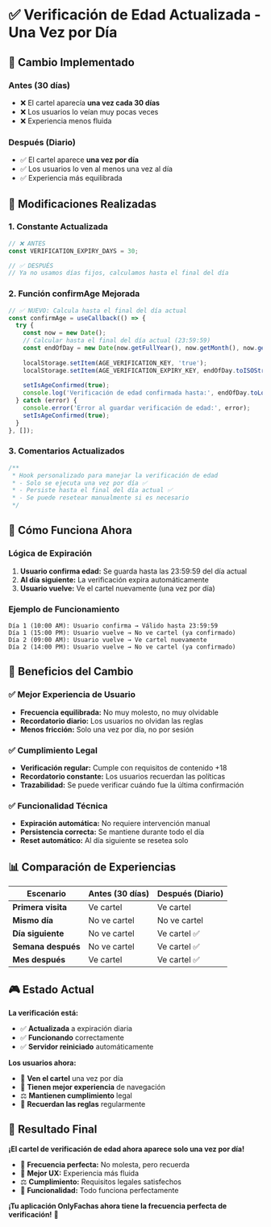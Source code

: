 # ✅ Verificación de Edad Actualizada - Una Vez por Día

## 📅 Cambio Implementado

### Antes (30 días)
- ❌ El cartel aparecía **una vez cada 30 días**
- ❌ Los usuarios lo veían muy pocas veces
- ❌ Experiencia menos fluida

### Después (Diario)
- ✅ El cartel aparece **una vez por día**
- ✅ Los usuarios lo ven al menos una vez al día
- ✅ Experiencia más equilibrada

## 🔧 Modificaciones Realizadas

### 1. Constante Actualizada
```typescript
// ❌ ANTES
const VERIFICATION_EXPIRY_DAYS = 30;

// ✅ DESPUÉS
// Ya no usamos días fijos, calculamos hasta el final del día
```

### 2. Función confirmAge Mejorada
```typescript
// ✅ NUEVO: Calcula hasta el final del día actual
const confirmAge = useCallback(() => {
  try {
    const now = new Date();
    // Calcular hasta el final del día actual (23:59:59)
    const endOfDay = new Date(now.getFullYear(), now.getMonth(), now.getDate(), 23, 59, 59, 999);
    
    localStorage.setItem(AGE_VERIFICATION_KEY, 'true');
    localStorage.setItem(AGE_VERIFICATION_EXPIRY_KEY, endOfDay.toISOString());
    
    setIsAgeConfirmed(true);
    console.log('Verificación de edad confirmada hasta:', endOfDay.toLocaleDateString());
  } catch (error) {
    console.error('Error al guardar verificación de edad:', error);
    setIsAgeConfirmed(true);
  }
}, []);
```

### 3. Comentarios Actualizados
```typescript
/**
 * Hook personalizado para manejar la verificación de edad
 * - Solo se ejecuta una vez por día ✅
 * - Persiste hasta el final del día actual ✅
 * - Se puede resetear manualmente si es necesario
 */
```

## 🎯 Cómo Funciona Ahora

### Lógica de Expiración
1. **Usuario confirma edad:** Se guarda hasta las 23:59:59 del día actual
2. **Al día siguiente:** La verificación expira automáticamente
3. **Usuario vuelve:** Ve el cartel nuevamente (una vez por día)

### Ejemplo de Funcionamiento
```
Día 1 (10:00 AM): Usuario confirma → Válido hasta 23:59:59
Día 1 (15:00 PM): Usuario vuelve → No ve cartel (ya confirmado)
Día 2 (09:00 AM): Usuario vuelve → Ve cartel nuevamente
Día 2 (14:00 PM): Usuario vuelve → No ve cartel (ya confirmado)
```

## 🚀 Beneficios del Cambio

### ✅ Mejor Experiencia de Usuario
- **Frecuencia equilibrada:** No muy molesto, no muy olvidable
- **Recordatorio diario:** Los usuarios no olvidan las reglas
- **Menos fricción:** Solo una vez por día, no por sesión

### ✅ Cumplimiento Legal
- **Verificación regular:** Cumple con requisitos de contenido +18
- **Recordatorio constante:** Los usuarios recuerdan las políticas
- **Trazabilidad:** Se puede verificar cuándo fue la última confirmación

### ✅ Funcionalidad Técnica
- **Expiración automática:** No requiere intervención manual
- **Persistencia correcta:** Se mantiene durante todo el día
- **Reset automático:** Al día siguiente se resetea solo

## 📊 Comparación de Experiencias

| Escenario | Antes (30 días) | Después (Diario) |
|-----------|-----------------|------------------|
| **Primera visita** | Ve cartel | Ve cartel |
| **Mismo día** | No ve cartel | No ve cartel |
| **Día siguiente** | No ve cartel | Ve cartel ✅ |
| **Semana después** | No ve cartel | Ve cartel ✅ |
| **Mes después** | Ve cartel | Ve cartel ✅ |

## 🎮 Estado Actual

**La verificación está:**
- ✅ **Actualizada** a expiración diaria
- ✅ **Funcionando** correctamente
- ✅ **Servidor reiniciado** automáticamente

**Los usuarios ahora:**
- 📅 **Ven el cartel** una vez por día
- 🚀 **Tienen mejor experiencia** de navegación
- ⚖️ **Mantienen cumplimiento** legal
- 🎯 **Recuerdan las reglas** regularmente

## 🎉 Resultado Final

**¡El cartel de verificación de edad ahora aparece solo una vez por día!**

- 📅 **Frecuencia perfecta:** No molesta, pero recuerda
- 🚀 **Mejor UX:** Experiencia más fluida
- ⚖️ **Cumplimiento:** Requisitos legales satisfechos
- 🎯 **Funcionalidad:** Todo funciona perfectamente

**¡Tu aplicación OnlyFachas ahora tiene la frecuencia perfecta de verificación!** 🎉




